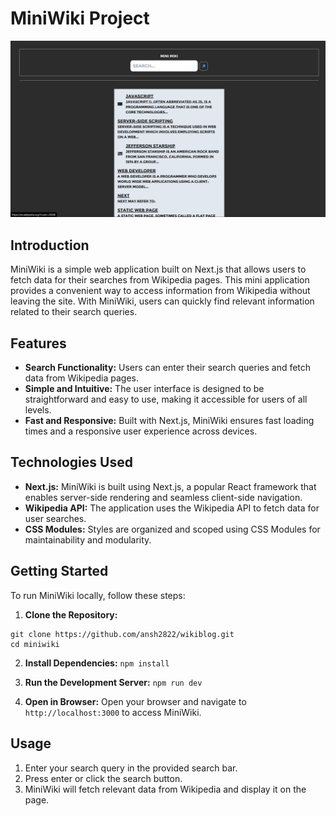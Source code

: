 # MiniWiki Project 
![Wiki](wiki.png)

## Introduction
MiniWiki is a simple web application built on Next.js that allows users to fetch data for their searches from Wikipedia pages. This mini application provides a convenient way to access information from Wikipedia without leaving the site. With MiniWiki, users can quickly find relevant information related to their search queries.

## Features
- **Search Functionality:** Users can enter their search queries and fetch data from Wikipedia pages.
- **Simple and Intuitive:** The user interface is designed to be straightforward and easy to use, making it accessible for users of all levels.
- **Fast and Responsive:** Built with Next.js, MiniWiki ensures fast loading times and a responsive user experience across devices.

## Technologies Used
- **Next.js:** MiniWiki is built using Next.js, a popular React framework that enables server-side rendering and seamless client-side navigation.
- **Wikipedia API:** The application uses the Wikipedia API to fetch data for user searches.
- **CSS Modules:** Styles are organized and scoped using CSS Modules for maintainability and modularity.

## Getting Started
To run MiniWiki locally, follow these steps:

1. **Clone the Repository:**
  ```
  git clone https://github.com/ansh2822/wikiblog.git
  cd miniwiki
  ```

2. **Install Dependencies:**
  `npm install`

3. **Run the Development Server:**
  `npm run dev`

4. **Open in Browser:**
Open your browser and navigate to `http://localhost:3000` to access MiniWiki.

## Usage
1. Enter your search query in the provided search bar.
2. Press enter or click the search button.
3. MiniWiki will fetch relevant data from Wikipedia and display it on the page.



